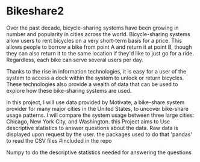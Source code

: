 # Bikeshare2
Over the past decade, bicycle-sharing systems have been growing in number and popularity in cities across the world. Bicycle-sharing systems allow users to rent bicycles on a very short-term basis for a price. This allows people to borrow a bike from point A and return it at point B, though they can also return it to the same location if they'd like to just go for a ride. Regardless, each bike can serve several users per day.

Thanks to the rise in information technologies, it is easy for a user of the system to access a dock within the system to unlock or return bicycles. These technologies also provide a wealth of data that can be used to explore how these bike-sharing systems are used.

In this project, I will use data provided by Motivate, a bike-share system provider for many major cities in the United States, to uncover bike-share usage patterns. I will compare the system usage between three large cities: Chicago, New York City, and Washington.
this Project aims to Use descriptive statistics to answer questions about the data. Raw data is displayed
upon request by the user.
the packages used to do that 'pandas' to read the CSV files #included in the repo

Numpy to do the descriptive statistics needed for answering the questions 
